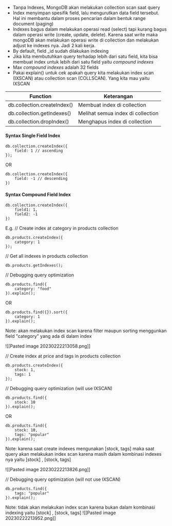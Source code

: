 * Tanpa Indexes, MongoDB akan melakukan collection scan saat query
* Index menyimpan spesifik field, lalu mengurutkan data field tersebut. Hal ini membantu dalam proses pencarian dalam bentuk range document (paging)
* Indexes bagus dalam melakukan operasi read (select) tapi kurang bagus dalam operasi write (create, update, delete). Karena saat write maka mongoDB akan melakukan operasi write di collection dan melakukan adjust ke indexes nya. Jadi 2 kali kerja.
* By default, field _id sudah dilakukan indexing
* Jika kita membutuhkan query terhadap lebih dari satu field, kita bisa membuat index untuk lebih dari satu field yaitu _compound indexes_
* Max _compound indexes_ adalah 32 fields
* Pakai explain() untuk cek apakah query kita melakukan index scan (IXSCAN) atau collection scan (COLLSCAN). Yang kita mau yaitu IXSCAN

| Function | Keterangan |
| --- | ------------ |
| db.collection.createIndex() | Membuat index di collection |
| db.collection.getIndexes() | Melihat semua index di collection |
| db.collection.dropIndex() | Menghapus index di collection |

#### Syntax Single Field Index
```
db.collection.createIndex({
	field: 1 // ascending
});
```
OR 
```
db.collection.createIndex({
	field: -1 // descending
})
```

#### Syntax Compound Field Index
```
db.collection.createIndex({
	field1: 1,
	field2: -1
})
```
E.g.  // Create index at category in products collection
```
db.products.createIndex({
	category: 1
});
```
// Get all indexes in products collection
```
db.products.getIndexes();
```
// Debugging query optimization
```
db.products.find({
	category: "food"
}).explain();
```
OR
```
db.products.find({}).sort({
	category: 1
}).explain();
```
Note: akan melakukan index scan karena filter maupun sorting menggunkan field "category" yang ada di dalam index

![[Pasted image 20230222213058.png]]

// Create index at price and tags in products collection
```
db.products.createIndex({
	stock: 1,
	tags: 1
});
```
// Debugging query optimization (will use IXSCAN)
```
db.products.find({
	stock: 10
}).explain();
```
OR
```
db.products.find({
	stock: 10,
	tags: "popular"
}).explain();
```
Note: karena saat create indexes mengunakan [stock, tags] maka saat query akan melakukan index scan karena masih dalam kombinasi indexes nya yaitu [stock] , [stock, tags]

![[Pasted image 20230222213826.png]]

// Debugging query optimization (will not use IXSCAN)
```
db.products.find({
	tags: "popular"
}).explain();
```
Note: tidak akan melakukan index scan karena bukan dalam kombinasi indexing yaitu [stock] , [stock, tags]
![[Pasted image 20230222213952.png]]
